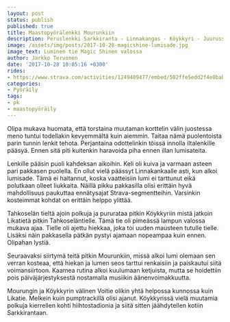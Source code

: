 ```yaml
---
layout: post
status: publish
published: true
title: Maastopyörälenkki Mourunkiin
description: Peruslenkki Sarkkiranta - Linnakangas - Köykkyri - Juurussuo - Mourunki - Köykkyri - Sarkkiranta. Neulaspolkua sekä hiekka- ja sorateitä.
image: /assets/img/posts/2017-10-28-magicshine-lumisade.jpg
image_text: Luminen tie Magic Shinen valossa
author: Jarkko Tervonen
date: '2017-10-28 10:05:16 +0300'
rides:
- https://www.strava.com/activities/1249409477/embed/502ffe5edd2f4e0babb9e0be652c92564fdc3133
categories:
- Pyöräily
tags:
- pk
- maastopyöräily
---
```

Olipa mukava huomata, että torstaina muutaman korttelin välin juostessa meno tuntui todellakin kevyemmältä kuin aiemmin. Taitaa nämä puolentoista parin tunnin lenkit tehota. Perjantaina odottelinkin töissä innolla iltalenkille pääsyä. Ennen sitä piti kuitenkin haravoida piha ennen illan lumisateita.

<!-- more -->

Lenkille pääsin puoli kahdeksan aikoihin. Keli oli kuiva ja varmaan asteen pari pakkasen puolella. En ollut vielä päässyt Linnakankaalle asti, kun alkoi lumisade. Tämä ei haitannut, koska vaatteisiin lumi ei tarttunut eikä polutkaan olleet liukkaita. Näillä pikku pakkasilla olisi erittäin hyvä mahdollisuus paukuttaa ennätysajat Strava-segmentteihin. Varsinkin kosteimmat kohdat on erittäin helppo ylittää.

Tahkoselän tieltä ajoin polkuja ja pururataa pitkin Köykkyriin mistä jatkoin Likatietä pitkin Tahkoseläntielle. Tämä tie oli pimeässä lampun valossa mukava ajaa. Tielle oli ajettu hiekkaa, joka toi uuden mausteen tutulle tielle. Lisäksi näin pakkasella pätkän pystyi ajamaan nopeampaa kuin ennen. Olipahan lystiä.

Seuraavaksi siirtymä teitä pitkin Mourunkiin, missä alkoi lumi olemaan sen verran kosteaa, että hiekan ja lumen seos tarttui renkaisiin ja paiskautui siitä voimansiirtoon. Kaamea rutina alkoi kuulumaan ketjuista, mutta se hoidettiin pois päiväjärjestyksestä nostamalla musiikin äänenvoimakkuutta.

Mourungin ja Köykkyrin välinen Voitie olikin yhtä helpossa kunnossa kuin Likatie. Melkein kuin pumptrackillä olisi ajanut. Köykkyrissä vielä muutamia polkuja kierrellen kohti hiihtostadionia ja siitä sitten jäähdytellen kotiin Sarkkirantaan.
